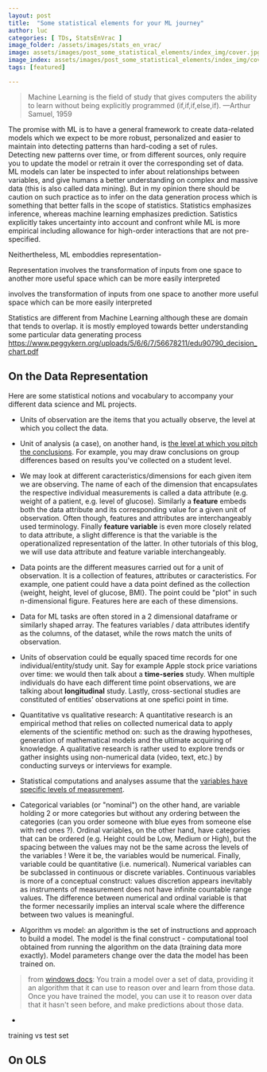 ```yaml
---
layout: post
title:  "Some statistical elements for your ML journey"
author: luc
categories: [ TDs, StatsEnVrac ]
image_folder: /assets/images/stats_en_vrac/
image: assets/images/post_some_statistical_elements/index_img/cover.jpg
image_index: assets/images/post_some_statistical_elements/index_img/cover.jpg
tags: [featured]

---
```


> Machine Learning is the field of study that gives computers the ability to learn without being explicitly programmed (if,if,if,else,if). —Arthur Samuel, 1959

The promise with ML is to have a general framework to create data-related models which we expect to be more robust, personalized and easier to maintain into detecting patterns than hard-coding a set of rules. <br>
Detecting new patterns over time, or from different sources, only require you to update the model or retrain it over the corresponding set of data.<br>
ML models can later be inspected to infer about relationships between variables, and give humans a better understanding on complex and massive data (this is also called data mining). But in my opinion there should be caution on such practice as to infer on the data generation process which is something that better falls in the scope of statistics. Statistics emphasizes inference, whereas machine learning emphasizes prediction. Satistics explicitly takes uncertainty into account and confront while ML is more empirical including allowance for high-order interactions that are not pre-specified.


Neithertheless, ML emboddies representation-

Representation involves the transformation of inputs from one space to another more useful space which can be more easily interpreted

 involves the transformation of inputs from one space to another more useful space which can be more easily interpreted

Statistics are different from Machine Learning although these are domain that tends to overlap. 
it is mostly employed towards better understanding some particular data generating process
https://www.peggykern.org/uploads/5/6/6/7/56678211/edu90790_decision_chart.pdf

## On the Data Representation

Here are some statistical notions and vocabulary to accompany your different data science and ML projects. 

* Units of observation are the items that you actually observe, the level at which you collect the data.

* Unit of analysis (a case), on another hand, is [the level at which you pitch the conclusions](http://re-design.dimiter.eu/?p=253). For example, you may draw conclusions on group differences based on results you've collected on a student level.

* We may look at different caracteristics/dimensions for each given item we are observing. The name of each of the dimension that encapsulates the respective individual measurements is called a data attribute (e.g. weight of a patient, e.g. level of glucose). Similarly a **feature** embeds both the data attribute and its corresponding value for a given unit of observation. Often though, features and attributes are interchangeably used terminology. Finally **feature variable** is even more closely related to data attribute, a slight difference is that the variable is the operationalized representation of the latter. In other tutorials of this blog, we will use data attribute and feature variable interchangeably.

* Data points are the different measures carried out for a unit of observation. It is a collection of features, attributes or caracteristics. For example, one patient could have a data point defined as the collection {weight, height, level of glucose, BMI}. The point could be "plot" in such n-dimensional figure. Features here are each of these dimensions.

* Data for ML tasks are often stored in a 2 dimensional dataframe or similarly shaped array. The features variables / data attributes identify as the columns, of the dataset, while the rows match the units of observation.

* Units of observation could be equally spaced time records for one individual/entity/study unit. Say for example Apple stock price variations over time: we would then talk about a **time-series** study. When multiple individuals do have each different time point observations, we are talking about **longitudinal** study. Lastly, cross-sectional studies are constituted of entities' observations at one spefici point in time.

* Quantitative vs qualitative research:
A quantitative research is an empirical method  that relies on collected numerical data to apply elements of the scientific method on: such as the drawing hypotheses, generation of mathematical models and the ultimate acquiring of knowledge. A qualitative research is rather used to explore trends or gather insights using non-numerical data (video, text, etc.) by conducting surveys or interviews for example.

* Statistical computations and analyses assume that the [variables have specific levels of measurement](https://stats.idre.ucla.edu/other/mult-pkg/whatstat/what-is-the-difference-between-categorical-ordinal-and-numerical-variables/). 

* Categorical variables (or "nominal") on the other hand, are variable holding 2 or more categories but without any ordering between the categories (can you order someone with blue eyes from someone else with red ones ?). Ordinal variables, on the other hand, have categories that can be ordered (e.g. Height could be Low, Medium or High), but the spacing between the values may not be the same across the levels of the variables ! Were it be, the variables would be numerical. Finally, variable could be quantitative (i.e. numerical). Numerical variables can be subclassed in continuous or discrete variables. Continuous variables is more of a conceptual construct: values discretion appears inevitably as instruments of measurement does not have infinite countable range values. The difference between numerical and ordinal variable is that the former necessarily implies an interval scale where the difference between two values is meaningful.

* Algorithm vs model: an algorithm is the set of instructions and approach to build a model. The model is the final construct - computational tool obtained from running the algorithm on the data (training data more exactly). Model parameters change over the data the model has been trained on.
> from [windows docs](https://docs.microsoft.com/en-us/windows/ai/windows-ml/what-is-a-machine-learning-model): You train a model over a set of data, providing it an algorithm that it can use to reason over and learn from those data. Once you have trained the model, you can use it to reason over data that it hasn't seen before, and make predictions about those data.

*
 training vs test set


## On OLS